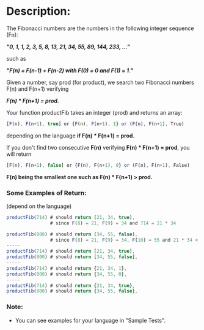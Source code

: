 # Description:

The Fibonacci numbers are the numbers in the following integer sequence (Fn):

***"0, 1, 1, 2, 3, 5, 8, 13, 21, 34, 55, 89, 144, 233, ..."***

such as

***"F(n) = F(n-1) + F(n-2) with F(0) = 0 and F(1) = 1."***

Given a number, say prod (for product), we search two Fibonacci numbers F(n) and F(n+1) verifying

***F(n) * F(n+1) = prod.***

Your function productFib takes an integer (prod) and returns an array:

```typescript
[F(n), F(n+1), true] or {F(n), F(n+1), 1} or (F(n), F(n+1), True)
```	

depending on the language **if F(n) * F(n+1) = prod.**

If you don't find two consecutive **F(n)** verifying **F(n) * F(n+1) = prod**, you will return

```typescript
[F(n), F(n+1), false] or {F(n), F(n+1), 0} or (F(n), F(n+1), False)
```

**F(n) being the smallest one such as F(n) * F(n+1) > prod.**

### Some Examples of Return:

(depend on the language)

```typescript
productFib(714) # should return (21, 34, true),
                # since F(8) = 21, F(9) = 34 and 714 = 21 * 34

productFib(800) # should return (34, 55, false),
                # since F(8) = 21, F(9) = 34, F(10) = 55 and 21 * 34 < 800 < 34 * 55
-----
productFib(714) # should return [21, 34, true],
productFib(800) # should return [34, 55, false],
-----
productFib(714) # should return {21, 34, 1},
productFib(800) # should return {34, 55, 0},
-----
productFib(714) # should return {21, 34, true},
productFib(800) # should return {34, 55, false},
```

### Note:

- You can see examples for your language in "Sample Tests".
